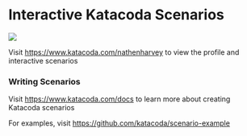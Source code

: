 # Interactive Katacoda Scenarios

[![](http://shields.katacoda.com/katacoda/nathenharvey/count.svg)](https://www.katacoda.com/nathenharvey "Get your profile on Katacoda.com")

Visit https://www.katacoda.com/nathenharvey to view the profile and interactive scenarios

### Writing Scenarios
Visit https://www.katacoda.com/docs to learn more about creating Katacoda scenarios

For examples, visit https://github.com/katacoda/scenario-example
